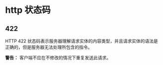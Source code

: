 # http 状态码

## 422

HTTP 422 状态码表示服务器理解请求实体的内容类型，并且请求实体的语法是正确的，但是服务器无法处理所包含的指令。

**警告：** 客户端不应在不修改的情况下重复发送此请求。